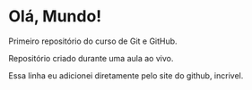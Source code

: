 # Olá, Mundo!
 Primeiro repositório do curso de Git e GitHub.

 Repositório criado durante uma aula ao vivo.

 Essa linha eu adicionei diretamente pelo site do github, incrivel.

